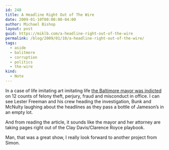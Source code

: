 ```yaml
---
id: 248
title: A Headline Right Out of The Wire
date: 2009-01-10T00:00:00-04:00
author: Michael Bishop
layout: post
guid: https://miklb.com/a-headline-right-out-of-the-wire
permalink: /blog/2009/01/10/a-headline-right-out-of-the-wire/
tags:
  - aside
  - balitmore
  - corruption
  - politics
  - the-wire
kind:
  - Note
---
```

<p>In a case of life imitating art imitating life <a href="http://www.baltimoresun.com/news/local/baltimore_city/bal-md.ci.indict10jan10,0,48597.story">the Baltimore mayor was indicted</a> on 12 counts of felony theft, perjury, fraud and misconduct in office.  I can see Lester Freeman and his crew heading the investigation, Bunk and McNulty laughing about the headlines as they pass a bottle of Jameson’s in an empty lot.</p>

<p>And from reading the article, it sounds like the mayor and her attorney are taking pages right out of the Clay Davis/Clarence Royce playbook.</p>

<p>Man, that was a great show, I really look forward to another project from Simon.</p>